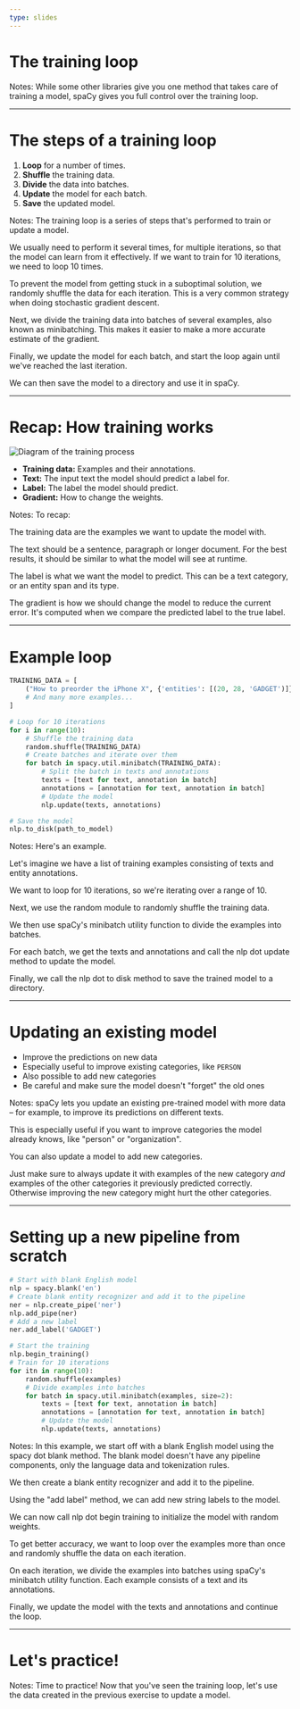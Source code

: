 ```yaml
---
type: slides
---
```


# The training loop

Notes: While some other libraries give you one method that takes care of
training a model, spaCy gives you full control over the training loop.

---

# The steps of a training loop

1. **Loop** for a number of times.
2. **Shuffle** the training data.
3. **Divide** the data into batches.
4. **Update** the model for each batch.
5. **Save** the updated model.

Notes: The training loop is a series of steps that's performed to train or
update a model.

We usually need to perform it several times, for multiple iterations, so that
the model can learn from it effectively. If we want to train for 10 iterations,
we need to loop 10 times.

To prevent the model from getting stuck in a suboptimal solution, we randomly
shuffle the data for each iteration. This is a very common strategy when doing
stochastic gradient descent.

Next, we divide the training data into batches of several examples, also known
as minibatching. This makes it easier to make a more accurate estimate of the
gradient.

Finally, we update the model for each batch, and start the loop again until
we've reached the last iteration.

We can then save the model to a directory and use it in spaCy.

---

# Recap: How training works

<img src="/training.png" alt="Diagram of the training process" />

- **Training data:** Examples and their annotations.
- **Text:** The input text the model should predict a label for.
- **Label:** The label the model should predict.
- **Gradient:** How to change the weights.

Notes: To recap:

The training data are the examples we want to update the model with.

The text should be a sentence, paragraph or longer document. For the best
results, it should be similar to what the model will see at runtime.

The label is what we want the model to predict. This can be a text category, or
an entity span and its type.

The gradient is how we should change the model to reduce the current error. It's
computed when we compare the predicted label to the true label.

---

# Example loop

```python
TRAINING_DATA = [
    ("How to preorder the iPhone X", {'entities': [(20, 28, 'GADGET')]})
    # And many more examples...
]
```

```python
# Loop for 10 iterations
for i in range(10):
    # Shuffle the training data
    random.shuffle(TRAINING_DATA)
    # Create batches and iterate over them
    for batch in spacy.util.minibatch(TRAINING_DATA):
        # Split the batch in texts and annotations
        texts = [text for text, annotation in batch]
        annotations = [annotation for text, annotation in batch]
        # Update the model
        nlp.update(texts, annotations)

# Save the model
nlp.to_disk(path_to_model)
```

Notes: Here's an example.

Let's imagine we have a list of training examples consisting of texts and entity
annotations.

We want to loop for 10 iterations, so we're iterating over a range of 10.

Next, we use the random module to randomly shuffle the training data.

We then use spaCy's minibatch utility function to divide the examples into
batches.

For each batch, we get the texts and annotations and call the nlp dot update
method to update the model.

Finally, we call the nlp dot to disk method to save the trained model to a
directory.

---

# Updating an existing model

- Improve the predictions on new data
- Especially useful to improve existing categories, like `PERSON`
- Also possible to add new categories
- Be careful and make sure the model doesn't "forget" the old ones

Notes: spaCy lets you update an existing pre-trained model with more data – for
example, to improve its predictions on different texts.

This is especially useful if you want to improve categories the model already
knows, like "person" or "organization".

You can also update a model to add new categories.

Just make sure to always update it with examples of the new category _and_
examples of the other categories it previously predicted correctly. Otherwise
improving the new category might hurt the other categories.

---

# Setting up a new pipeline from scratch

```python
# Start with blank English model
nlp = spacy.blank('en')
# Create blank entity recognizer and add it to the pipeline
ner = nlp.create_pipe('ner')
nlp.add_pipe(ner)
# Add a new label
ner.add_label('GADGET')

# Start the training
nlp.begin_training()
# Train for 10 iterations
for itn in range(10):
    random.shuffle(examples)
    # Divide examples into batches
    for batch in spacy.util.minibatch(examples, size=2):
        texts = [text for text, annotation in batch]
        annotations = [annotation for text, annotation in batch]
        # Update the model
        nlp.update(texts, annotations)
```

Notes: In this example, we start off with a blank English model using the spacy
dot blank method. The blank model doesn't have any pipeline components, only the
language data and tokenization rules.

We then create a blank entity recognizer and add it to the pipeline.

Using the "add label" method, we can add new string labels to the model.

We can now call nlp dot begin training to initialize the model with random
weights.

To get better accuracy, we want to loop over the examples more than once and
randomly shuffle the data on each iteration.

On each iteration, we divide the examples into batches using spaCy's minibatch
utility function. Each example consists of a text and its annotations.

Finally, we update the model with the texts and annotations and continue the
loop.

---

# Let's practice!

Notes: Time to practice! Now that you've seen the training loop, let's use the
data created in the previous exercise to update a model.
